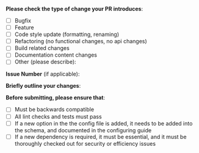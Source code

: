 **Please check the type of change your PR introduces**:
- [ ] Bugfix
- [ ] Feature
- [ ] Code style update (formatting, renaming)
- [ ] Refactoring (no functional changes, no api changes)
- [ ] Build related changes
- [ ] Documentation content changes
- [ ] Other (please describe): 

**Issue Number** (if applicable):

**Briefly outline your changes**:

**Before submitting, please ensure that**:
- [ ] Must be backwards compatible
- [ ] All lint checks and tests must pass
- [ ] If a new option in the the config file is added, it needs to be added into the schema, and documented in the configuring guide
- [ ] If a new dependency is required, it must be essential, and it must be thoroughly checked out for security or efficiency issues
